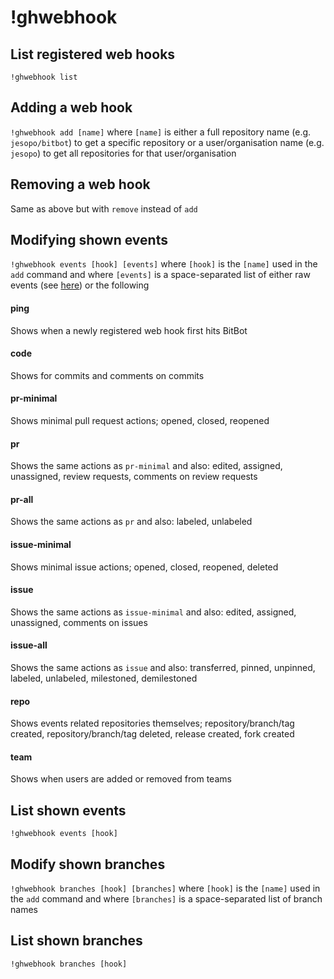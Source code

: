 # !ghwebhook

## List registered web hooks
`!ghwebhook list`

## Adding a web hook

`!ghwebhook add [name]` where `[name]` is either a full repository name (e.g. `jesopo/bitbot`) to get a specific repository or a user/organisation name (e.g. `jesopo`) to get all repositories for that user/organisation

## Removing a web hook
Same as above but with `remove` instead of `add`

## Modifying shown events
`!ghwebhook events [hook] [events]` where `[hook]` is the `[name]` used in the `add` command and where `[events]` is a space-separated list of either raw events (see [here](https://developer.github.com/v3/activity/events/types/)) or the following

#### ping
Shows when a newly registered web hook first hits BitBot

#### code
Shows for commits and comments on commits

#### pr-minimal
Shows minimal pull request actions; opened, closed, reopened

#### pr
Shows the same actions as `pr-minimal` and also: edited, assigned, unassigned, review requests, comments on review requests

#### pr-all
Shows the same actions as `pr` and also: labeled, unlabeled

#### issue-minimal
Shows minimal issue actions; opened, closed, reopened, deleted

#### issue
Shows the same actions as `issue-minimal` and also: edited, assigned, unassigned, comments on issues

#### issue-all
Shows the same actions as `issue` and also: transferred, pinned, unpinned, labeled, unlabeled, milestoned, demilestoned

#### repo
Shows events related repositories themselves; repository/branch/tag created, repository/branch/tag deleted, release created, fork created

#### team
Shows when users are added or removed from teams

## List shown events
`!ghwebhook events [hook]`

## Modify shown branches
`!ghwebhook branches [hook] [branches]` where `[hook]` is the `[name]` used in the `add` command and where `[branches]` is a space-separated list of branch names

## List shown branches
`!ghwebhook branches [hook]`
